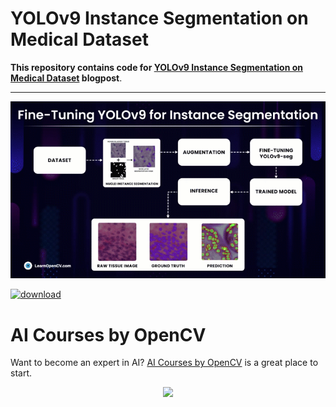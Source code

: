 # YOLOv9 Instance Segmentation on Medical Dataset

**This repository contains code for [YOLOv9 Instance Segmentation on Medical Dataset](https://learnopencv.com/yolov9-instance-segmentation-on-medical-dataset/) blogpost**.

---

![](readme_images/Feature_GIF_YOLOv9_Instance_Segmentation.gif)

[<img src="https://learnopencv.com/wp-content/uploads/2022/07/download-button-e1657285155454.png" alt="download" width="200">](https://www.dropbox.com/scl/fo/4zhj2tf7neeij8uyke3s9/AOKTwDB8LHXVHcWKUHU2vAk?rlkey=v5sjar6uh3vhbwq3c1514sf35&st=du0jstl5&dl=1)



# AI Courses by OpenCV

Want to become an expert in AI? [AI Courses by OpenCV](https://opencv.org/courses/) is a great place to start. 

<a href="https://opencv.org/courses/">

<p align="center"> 
<img src="https://learnopencv.com/wp-content/uploads/2023/01/AI-Courses-By-OpenCV-Github.png">
</p>
</a>

